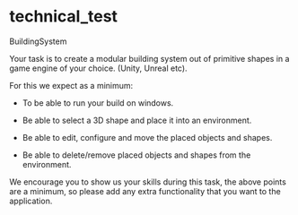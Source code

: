 # technical_test
BuildingSystem

Your task is to create a modular building system out of primitive shapes in a game engine of your choice. (Unity, Unreal etc).

For this we expect as a minimum:

- To be able to run your build on windows.

- Be able to select a 3D shape and place it into an environment.

- Be able to edit, configure and move the placed objects and shapes.

- Be able to delete/remove placed objects and shapes from the environment.

We encourage you to show us your skills during this task, the above points are a minimum, so please add any extra functionality that you want to the application.
